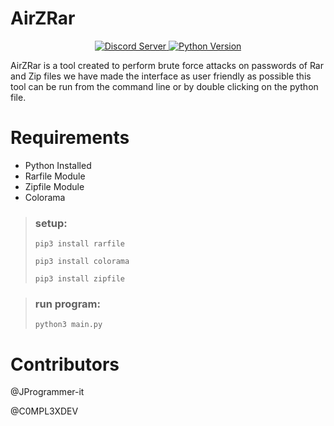 # AirZRar

<p align="center">
  <a href="https://discord.gg/tuUxWkuX4u">
    <img src="https://discordapp.com/api/guilds/437716353584070677/widget.png?style=shield" alt="Discord Server">
  </a>
  <a href="https://www.python.org/downloads/">
    <img alt="Python Version" src="https://img.shields.io/static/v1?label=Python&message=3.9&color=blue">
  </a>
</p>


AirZRar is a tool created to perform brute force attacks on passwords of Rar and Zip files we have made the interface as user friendly as possible this tool can be run from the command line or by double clicking on the python file.

# Requirements
* Python Installed
* Rarfile Module
* Zipfile Module
* Colorama

> ### setup:
> ```
> pip3 install rarfile
> ```
> ```
> pip3 install colorama
> ```
> ```
> pip3 install zipfile
> ```

> ### run program:
> ```
> python3 main.py
> ```

# Contributors

@JProgrammer-it

@C0MPL3XDEV
